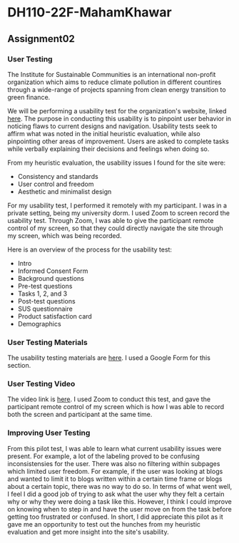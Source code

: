 # DH110-22F-MahamKhawar
## Assignment02

### User Testing

The Institute for Sustainable Communities is an international non-profit organization which aims to reduce climate pollution in different countires through a wide-range of projects spanning from clean energy transition to green finance. 

We will be performing a usability test for the organization's website, linked [here](https://sustain.org/). The purpose in conducting this usability is to pinpoint user behavior in noticing flaws to current designs and navigation. Usability tests seek to affirm what was noted in the initial heuristic evaluation, while also pinpointing other areas of improvement. Users are asked to complete tasks while verbally explaining their decisions and feelings when doing so. 

From my heuristic evaluation, the usability issues I found for the site were:

- Consistency and standards
- User control and freedom
- Aesthetic and minimalist design

For my usability test, I performed it remotely with my participant. I was in a private setting, being my university dorm. I used Zoom to screen record the usability test. Through Zoom, I was able to give the participant remote control of my screen, so that they could directly navigate the site through my screen, which was being recorded.

Here is an overview of the process for the usability test: 

- Intro
- Informed Consent Form
- Background questions
- Pre-test questions
- Tasks 1, 2, and 3
- Post-test questions
- SUS questionnaire
- Product satisfaction card
- Demographics

### User Testing Materials

The usability testing materials are [here](https://docs.google.com/forms/d/e/1FAIpQLSfDRtcF9aai2_c_eiWjUEkYTwQUqQBO9br2WGLHH3UMl4rmnw/viewform?usp=sf_link). I used a Google Form for this section. 

### User Testing Video

The video link is [here](https://drive.google.com/file/d/1nLPmlfqULbov1jq4gm_7wBsxTAQmLmeg/view?usp=sharing). I used Zoom to conduct this test, and gave the participant remote control of my screen which is how I was able to record both the screen and participant at the same time.

### Improving User Testing

From this pilot test, I was able to learn what current usability issues were present. For example, a lot of the labeling proved to be confusing inconsistensies for the user. There was also no filtering within subpages which limited user freedom. For example, if the user was looking at blogs and wanted to limit it to blogs written within a certain time frame or blogs about a certain topic, there was no way to do so. In terms of what went well, I feel I did a good job of trying to ask what the user why they felt a certain why or why they were doing a task like this. However, I think I could improve on knowing when to step in and have the user move on from the task before getting too frustrated or confused. In short, I did appreciate this pilot as it gave me an opportunity to test out the hunches from my heuristic evaluation and get more insight into the site's usability. 
